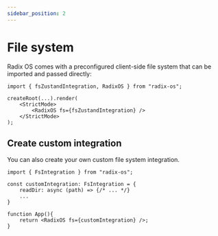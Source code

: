 ```yaml
---
sidebar_position: 2
---
```


# File system

Radix OS comes with a preconfigured client-side file system that can be imported and passed directly:

```tsx
import { fsZustandIntegration, RadixOS } from "radix-os";

createRoot(...).render(
    <StrictMode>
        <RadixOS fs={fsZustandIntegration} />
    </StrictMode>
);
```

## Create custom integration

You can also create your own custom file system integration.

```tsx
import { FsIntegration } from "radix-os";

const customIntegration: FsIntegration = {
    readDir: async (path) => {/* ... */}
    ...
}

function App(){
    return <RadixOS fs={customIntegration} />;
}
```
